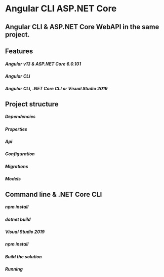 # Angular CLI ASP.NET Core
## Angular CLI & ASP.NET Core WebAPI in the same project.


## Features

##### Angular v13 & ASP.NET Core 6.0.101
##### Angular CLI

##### Angular CLI, .NET Core CLI or Visual Studio 2019

## Project structure

##### Dependencies
##### Properties
##### Api
##### Configuration
##### Migrations
##### Models

## Command line & .NET Core CLI
##### npm install
##### dotnet build
##### Visual Studio 2019
##### npm install
##### Build the solution
##### Running
